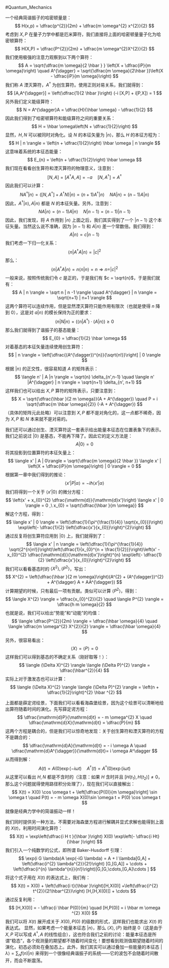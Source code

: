 #Quantum_Mechanics 

一个经典简谐振子的哈密顿量是：
$$
H(x,p) = \dfrac{p^{2}}{2m} + \dfrac{m \omega^{2} x^{2}}{2}
$$
考虑到 $X,P$ 在量子力学中都是厄米算符，我们直接将上面的哈密顿量量子化为哈密顿算符：
$$
H(X,P) = \dfrac{P^{2}}{2m} + \dfrac{m \omega^{2}X^{2}}{2}
$$
我们使用极强的注意力观察到以下两个算符：
$$
A = \sqrt{\dfrac{m \omega}{2 \hbar } } \left(X + \dfrac{iP}{m \omega}\right) \quad A^{\dagger} = \sqrt{\dfrac{m \omega}{2\hbar }}\left(X - \dfrac{iP}{m \omega}\right)
$$
我们称 $A$ 湮灭算符，$A^{\dagger}$ 为创生算符。使用正则对易关系，我们就得到：
$$
[A,A^{\dagger}] = \left(\dfrac{1}{2 \hbar }\right) (-i [X,P] + i[P,X]) = 1
$$
另外我们定义能级算符：
$$
N = A^{\dagger}A = \dfrac{H}{\hbar  \omega} -  \dfrac{1}{2}
$$
因此我们得到了哈密顿算符和能级算符之间的重要关系：
$$
H = \hbar  \omega\left(N + \dfrac{1}{2}\right)
$$
显然，$H, N$ 可以被同时对角化。设 $N$ 的本征矢量为 $| n \rangle$，那么 $H$ 的本征方程为：
$$
H | n \rangle = \left(n + \dfrac{1}{2}\right) \hbar  \omega | n \rangle
$$
这意味着系统的本征态能量：
$$
E_{n} = \left(n + \dfrac{1}{2}\right) \hbar \omega
$$
我们现在看看创生算符和湮灭算符的物理意义，注意到：
$$
[N,A] = [A^{\dagger}A,A] = -a \quad [N,A^{\dagger}]= A^{\dagger}
$$
因此我们可以计算：
$$
NA^{\dagger} | n \rangle = ([N,A^{\dagger}] + A^{\dagger}N) | n \rangle = (n+1) A^{\dagger}| n \rangle \quad NA | n \rangle = (n-1)  A | n \rangle
$$
因此，$A^{\dagger} | n \rangle , A | n \rangle$ 都是 $N$ 的本征矢量。另外，注意到：
$$
N A | n \rangle  = (n-1) A | n   \rangle \quad  N | n-1 \rangle = (n-1) | n-1 \rangle
$$
因此，我们发现，将 $A$ 作用到 $| n \rangle$ 上面之后，我们其实得到了一个 $| n-1 \rangle$ 这个本征矢量。当然这么说不准确，因为 $| n-1 \rangle$ 和 $A | n \rangle$ 差一个常数倍。我们得到：
$$
A | n \rangle = c | n-1 \rangle
$$
我们考虑一下归一化关系：
$$
\langle  n | A^{\dagger}A  |  n \rangle = |c|^{2}
$$
那么：
$$
\langle  n | A^{\dagger}A  | n \rangle = n  \langle  n | n \rangle = n \Rightarrow  n = |c|^{2}
$$
一般来说，按照传统我们令 $c$ 是正的，于是我们有 $c = \sqrt{n}$，于是我们就有：
$$
A | n \rangle =  \sqrt n  | n -1 \rangle \quad  A^{\dagger} | n \rangle  = \sqrt{n+1} | n+1  \rangle
$$
这两个算符可以连续作用，但是显然湮灭算符只能作用有限次（也就是使得 $n$ 降到 0），这是对 $a | n \rangle$ 的模长保持为正的要求：
$$
\langle  n | N  | n \rangle = (\langle n |A^{\dagger}) \cdot (A | n \rangle) \ge  0
$$
那么我们就得到了谐振子的基态能量：
$$
E_{0}  =  \dfrac{1}{2} \hbar  \omega
$$
对着基态的本征矢量连续使用创生算符：
$$
|  n \rangle = \left[\dfrac{(A^{\dagger})^{n}}{\sqrt{n!}}\right]  |  0 \rangle
$$
根据 $| n \rangle$ 的正交性，很容易知道 $A$ 的矩阵表示：
$$
\langle  n' | A  |n \rangle = \sqrt{n} \delta_{n',n-1} \quad \langle  n' |A^{\dagger}   | n \rangle = \sqrt{n+1} \delta_{n', n+1}
$$
这样我们也可以给出 $X,P$ 算符的矩阵表示，只要注意到：
$$
X = \sqrt{\dfrac{\hbar }{2 m \omega}}(A + A^{\dagger}) \quad  P = i \sqrt{\dfrac{m \hbar  \omega}{2}} (-A + A^{\dagger})
$$
（具体的矩阵元此处略）可以注意到 $X,P$ 都不是对角化的，这一点都不稀奇，因为 $X,P$ 和 $N$ 本来就不是对易的。

我们还可以通过创生、湮灭算符这一套表示给出能量本征态在位置表象下的表示。我们之前说过 $| 0 \rangle$ 是基态，不能再下降了。因此它的定义方法是：
$$
A |  0 \rangle = 0 
$$
将其投影到位置算符的本征矢量上：
$$
\langle  x' |  A | 0\rangle =  \sqrt{\dfrac{m \omega}{2 \hbar }} \langle x' | \left(X + \dfrac{iP}{m \omega}\right) |  0 \rangle = 0 
$$
根据第一章中我们得到的推论：
$$
\langle  x' | P  | \alpha \rangle = - i \hbar  \langle  x' | \alpha \rangle
$$
我们将得到一个关于 $\langle  x' | 0 \rangle$ 的微分方程：
$$
\left(x' + x_{0}^{2} \dfrac{\mathrm{d}}{\mathrm{d}x'}\right) \langle  x' | 0 \rangle = 0  ,\ x_{0} = \sqrt{\dfrac{\hbar }{m \omega}}
$$
解这个方程，得到：
$$
\langle  x' | 0 \rangle = \left(\dfrac{1}{\pi^{\frac{1}{4}} \sqrt{x_{0}}}\right) \exp\left(- \dfrac{1}{2} \left(\dfrac{x'}{x_{0}}\right)^{2}\right)
$$
通过反复将创生算符应用到 $| 0 \rangle$ 上，我们就得到了：
$$
\langle  x' | n  \rangle = \left(\dfrac{1}{\pi^{\frac{1}{4}} \sqrt{2^{n}n!}}\right)\left(\dfrac{1}{x_{0}^{n + \frac{1}{2}}}\right)\left(x' - x_{0}^{2} \dfrac{\mathrm{d}}{\mathrm{d}x'}\right)^{n} \exp\left(- \dfrac{1}{2} \left(\dfrac{x'}{x_{0}}\right)^{2}\right)
$$
我们可以看看基态时的 $\langle  X^{2} \rangle, \langle  P^{2} \rangle$，写出：
$$
X^{2} = \left(\dfrac{\hbar }{2 m \omega}\right)(A^{2} + (A^{\dagger})^{2} + A^{\dagger} A + AA^{\dagger})
$$
计算期望的时候，只有最后一项有贡献。类似可以计算 $\langle  P^{2} \rangle$，得到：
$$
\langle  X^{2} \rangle = \dfrac{x_{0}^{2}}{2} \quad  \langle  P^{2} \rangle = \dfrac{h m \omega}{2}
$$
也就是说，我们可以给出“势能”和“动能”的均值：
$$
\langle  \dfrac{P^{2}}{2m} \rangle = \dfrac{\hbar  \omega}{4} \quad  \langle  \dfrac{m \omega^{2} X^{2}}{2} \rangle = \dfrac{\hbar  \omega}{4}
$$
另外，很容易看出：
$$
\langle  X \rangle = \langle  P \rangle = 0 
$$
这样我们可以得到基态的不确定关系（刚好取等！）：
$$
\langle  (\Delta X)^{2} \rangle \langle  (\Delta P)^{2} \rangle = \dfrac{\hbar^{2}}{4} 
$$
实际上对于激发态也可以计算：
$$
\langle  (\Delta X)^{2} \rangle \langle  (\Delta P)^{2} \rangle = \left(n + \dfrac{1}{2}\right)^{2} \hbar ^{2}
$$


上面都是薛定谔绘景，下面我们可以看看海森堡绘景，因为这个绘景可以清晰地给出算符随着时间的演化。先写薛定谔方程：
$$
\dfrac{\mathrm{d}P}{\mathrm{d}t} = - m \omega^{2} X \quad \dfrac{\mathrm{d}X}{\mathrm{d}t} = \dfrac{P}{m} 
$$
这两个方程是耦合的，但是我们可以惊奇地发现：关于创生算符和湮灭算符的方程不是耦合的：
$$
\dfrac{\mathrm{d}A}{\mathrm{d}t} = - i \omega A \quad \dfrac{\mathrm{d}A^{\dagger}}{\mathrm{d}t}=  i \omega A^\dagger
$$
从而得到解：
$$
A(t) = A(0) \exp(- i \omega t) \quad   A^{\dagger}(t) = A^{\dagger}(0) \exp(i \omega t)
$$
从这里可以看出 $H, N$ 都是不含时的（注意：如果 $H$ 含时并且 $[H (t_{1}), H (t_{2})] \not = 0$，那么这个问题就得使用路径积分处理了），现在我们可以直接解出：
$$
X(t) = X(0) \cos  \omega  t  + \left[\dfrac{P(0)}{m \omega}\right] \sin  \omega t \quad P(t) = - m \omega X(0)\sin \omega t  + P(0) \cos  \omega t
$$
就像是经典力学中的简谐振动一样！

我们同时提供另一种方法，不需要对海森堡方程进行解耦并显式求解也能得到上面的 $X(t)$，利用时间演化算符：
$$
X(t) = \exp\left(\dfrac{i  H t }{\hbar }\right) X(0) \exp\left(- \dfrac{i Ht}{\hbar }\right)
$$
我们引入一个纯数学的公式，即所谓 Baker-Husdorff 引理：
$$
\exp(i G \lambda)A \exp(-iG \lambda) = A + I \lambda[G,A] + \left(\dfrac{i^{2} \lambda^{2}}{2!}\right) [G,[G,A]] + \cdots  + \left(\dfrac{i^{n} \lambda^{n}}{n!}\right)[G,[G,\cdots,[G,A]\cdots ]
$$
将这个式子用在 $X(t)$ 的表达式上，我们有：
$$
X(t) = X(0) + \left(\dfrac{i  t}{\hbar }\right)[H,X(0)] +\left(\dfrac{i^{2} t^{2}}{2!\hbar^{2}}\right) [H,[H,X(0)]] + \cdots 
$$
通过反复利用：
$$
[H,X(0)] = - \dfrac{i  \hbar  P(0)}{m} \quad [H,P(0)] = i \hbar  m \omega ^{2}  X(0)
$$
我们可以将 $X(t)$ 展开成关于 $X(0),P(0)$ 的级数的形式，这样我们也能求出 $X(t)$ 的表达式。
显然，如果考虑一个能量本征态 $| n \rangle$，那么 $\langle  X \rangle , \langle  P \rangle$ 始终是 $0$（这是由于 $X,P$ 可以写成 $A^{\dagger},A$ 的线性组合），这也符合我们之前的讨论：能量本征态是所谓“稳态”，各个观测量的期望都不随着时间变化！要想看到观测值期望随着时间的演化，初态必须处在叠加态上。此外，我们其实可以通过叠加一些能量的本征态 $| \lambda \rangle = \sum_{n}f (n) | n \rangle$ 来得到一个很像经典谐振子的系统——它的波包不会随着时间散开，而会不断震荡。


